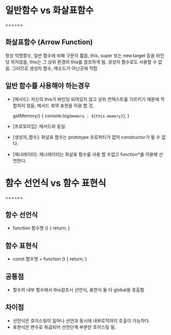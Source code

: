 # 일반함수 vs 화살표함수
======

## 화살표함수 (Arrow Function)
  항상 익명함수,
  일반 함수에 비해 구문이 짧음,
  this, super 또는 new.target 등을 바인딩 하지않음,
  this는 그 상위 환경의 this를 참조하게 됨.
  생성자 함수로도 사용할 수 없음.
  그러므로 생성자 함수, 메소드가 아닌곳에 적합

## 일반 함수를 사용해야 하는경우
  - [메서드]: 자신의 this가 바인딩 되어있지 않고
    상위 컨텍스트를 가르키기 때문에 적합하지 않음,
    메서드 축약 표현을 이용 할 것,

    getMemory() {
      console.log(`memory : ${this.memory}`);
    }

  - [프로토타입]: 메서드와 동일.
  
  - [생성자_함수]: 화살표 함수는 prototype 프로퍼티가 없어
    constructor가 될 수 없다.
  
  - [제너레이터]: 제너레이터는 화살표 함수를 사용 할 수없고
    function*를 이용해 선언한다.

# 함수 선언식 vs 함수 표현식
======

## 함수 선언식
- function 함수명 () {
    return;
  }

## 함수 표현식
- const 함수명 = function () {
    return;
  }

## 공통점
- 함수의 내부 함수에서 this참조시 선언식, 표현식 둘 다 global을 호출함

## 차이점
- 선언식은 호이스팅이 일어나 선언과 동시에 내부로직까지 호출이 가능하다.
- 표현식은 변수로 취급되어 선언단계 부분만 호이스팅 됨.